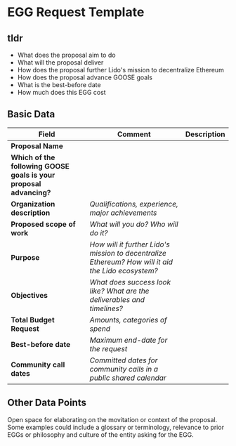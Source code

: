 # EGG Request Template

## tldr

* What does the proposal aim to do
* What will the proposal deliver
* How does the proposal further Lido's mission to decentralize Ethereum
* How does the proposal advance GOOSE goals
* What is the best-before date
* How much does this EGG cost

## Basic Data

| Field                                                          	    | Comment                                                                                             	| Description 	|
|--------------------------------------------------------------------	|-----------------------------------------------------------------------------------------------------	|-------------	|
| **Proposal Name**                                                  	|                                                                                                     	|             	|
| **Which of the following GOOSE goals is your proposal advancing?** 	|                                                                                                     	|             	|
| **Organization description**                                       	| _Qualifications, experience, major achievements_                                                    	|             	|
| **Proposed scope of work**                                         	| _What will you do? Who will do it?_                                                                 	|             	|
| **Purpose**                                                        	| _How will it further Lido's mission to decentralize Ethereum? How will it aid the Lido ecosystem?_  	|             	|
| **Objectives**                                                     	| _What does success look like? What are the deliverables and timelines?_                             	|             	|
| **Total Budget Request**                                           	| _Amounts, categories of spend_                                                                      	|             	|
| **Best-before date**                                               	| _Maximum end-date for the request_                                                                  	|             	|
| **Community call dates**                                           	| _Committed dates for community calls in a public shared calendar_                                    	|             	|

## Other Data Points

Open space for elaborating on the movitation or context of the proposal. Some examples could include a glossary or terminology, relevance to prior EGGs or philosophy and culture of the entity asking for the EGG.
